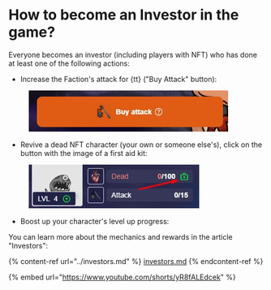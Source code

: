 # How to become an Investor in the game?

Everyone becomes an investor (including players with NFT) who has done at least one of the following actions:

* Increase the Faction's attack for {tt} ("Buy Attack" button):

<figure><img src="../.gitbook/assets/buy_attack_button.png" alt=""><figcaption></figcaption></figure>

* Revive a dead NFT character (your own or someone else's), click on the button with the image of a first aid kit:

<figure><img src="../.gitbook/assets/revive_button.png" alt=""><figcaption></figcaption></figure>

* Boost up your character's level up progress:



You can learn more about the mechanics and rewards in the article "Investors":

{% content-ref url="../investors.md" %}
[investors.md](../investors.md)
{% endcontent-ref %}

{% embed url="https://www.youtube.com/shorts/yR8fALEdcek" %}
